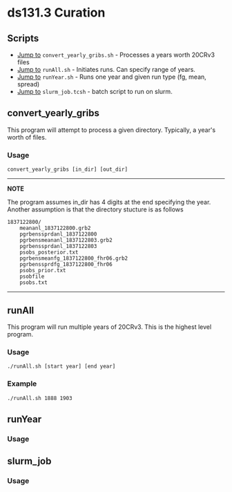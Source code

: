 # ds131.3 Curation

## Scripts

- [Jump to](#convert_yearly_gribs) `convert_yearly_gribs.sh` - Processes a years worth 20CRv3 files
- [Jump to](#runAll) `runAll.sh` - Initiates runs. Can specify range of years.
- [Jump to](#runYear) `runYear.sh` - Runs one year and given run type (fg, mean, spread)
- [Jump to](#slurm_job) `slurm_job.tcsh` - batch script to run on slurm.

## convert_yearly_gribs

This program will attempt to process a given directory. Typically, a year's worth of files.

### Usage
```
convert_yearly_gribs [in_dir] [out_dir]
```

---
**NOTE**

The program assumes in_dir has 4 digits at the end specifying the year. 
Another assumption is that the directory stucture is as follows
```
1837122800/
    meananl_1837122800.grb2       
    pgrbenssprdanl_1837122800       
    pgrbensmeananl_1837122803.grb2       
    pgrbenssprdanl_1837122803       
    psobs_posterior.txt
    pgrbensmeanfg_1837122800_fhr06.grb2
    pgrbenssprdfg_1837122800_fhr06  
    psobs_prior.txt
    psobfile             
    psobs.txt
```
---

## runAll

This program will run multiple years of 20CRv3. This is the highest level program.

### Usage
```
./runAll.sh [start year] [end year]
```

### Example
```
./runAll.sh 1888 1903
```

## runYear

### Usage

## slurm_job

### Usage

